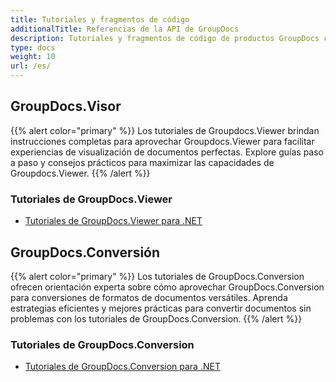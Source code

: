 ```yaml
---
title: Tutoriales y fragmentos de código
additionalTitle: Referencias de la API de GroupDocs
description: Tutoriales y fragmentos de código de productos GroupDocs como GroupDocs.Viewer, GroupDocs.Annotation, GroupDocs.Conversion y otros productos.
type: docs
weight: 10
url: /es/
---
```


## GroupDocs.Visor
{{% alert color="primary" %}}
Los tutoriales de Groupdocs.Viewer brindan instrucciones completas para aprovechar Groupdocs.Viewer para facilitar experiencias de visualización de documentos perfectas. Explore guías paso a paso y consejos prácticos para maximizar las capacidades de Groupdocs.Viewer.
{{% /alert %}}

### Tutoriales de GroupDocs.Viewer
- [Tutoriales de GroupDocs.Viewer para .NET](./viewer/net/)


## GroupDocs.Conversión
{{% alert color="primary" %}}
Los tutoriales de GroupDocs.Conversion ofrecen orientación experta sobre cómo aprovechar GroupDocs.Conversion para conversiones de formatos de documentos versátiles. Aprenda estrategias eficientes y mejores prácticas para convertir documentos sin problemas con los tutoriales de GroupDocs.Conversion.
{{% /alert %}}

### Tutoriales de GroupDocs.Conversion
- [Tutoriales de GroupDocs.Conversion para .NET](./conversion/net/)